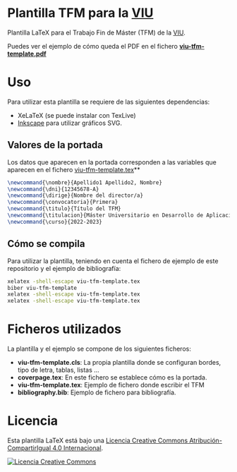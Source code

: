 # Plantilla TFM para la [VIU](https://www.universidadviu.com/es/)
Plantilla LaTeX para el Trabajo Fin de Máster (TFM) de la [VIU](https://www.universidadviu.com/es/).

Puedes ver el ejemplo de cómo queda el PDF en el fichero **[viu-tfm-template.pdf](viu-tfm-template.pdf)**

# Uso
Para utilizar esta plantilla se requiere de las siguientes dependencias:
* XeLaTeX (se puede instalar con TexLive)
* [Inkscape](https://inkscape.org/) para utilizar gráficos SVG.

## Valores de la portada
Los datos que aparecen en la portada corresponden a las variables que aparecen en el fichero [viu-tfm-template.tex](viu-tfm-template.tex)**

```latex
\newcommand{\nombre}{Apellido1 Apellido2, Nombre}
\newcommand{\dni}{12345678-A}
\newcommand{\dirige}{Nombre del director/a}
\newcommand{\convocatoria}{Primera}
\newcommand{\titulo}{Título del TFM}
\newcommand{\titulacion}{Máster Universitario en Desarrollo de Aplicaciones y Servicios Web}
\newcommand{\curso}{2022-2023}
```

## Cómo se compila
Para utilizar la plantilla, teniendo en cuenta el fichero de ejemplo de este repositorio y el ejemplo de bibliografía:

```bash
xelatex -shell-escape viu-tfm-template.tex
biber viu-tfm-template
xelatex -shell-escape viu-tfm-template.tex
xelatex -shell-escape viu-tfm-template.tex
```

# Ficheros utilizados
La plantilla y el ejemplo se compone de los siguientes ficheros:
* **viu-tfm-template.cls**: La propia plantilla donde se configuran bordes, tipo de letra, tablas, listas ...
* **coverpage.tex**: En este fichero se establece cómo es la portada.
* **viu-tfm-template.tex**: Ejemplo de fichero donde escribir el TFM
* **bibliography.bib**: Ejemplo de fichero para bibliografía.


# Licencia
Esta plantilla LaTeX está bajo una <a rel="license" href="http://creativecommons.org/licenses/by-sa/4.0/">Licencia Creative Commons Atribución-CompartirIgual 4.0 Internacional</a>. 

<a rel="license" href="http://creativecommons.org/licenses/by-sa/4.0/"><img alt="Licencia Creative Commons" style="border-width:0" src="https://i.creativecommons.org/l/by-sa/4.0/88x31.png" /></a><br />
